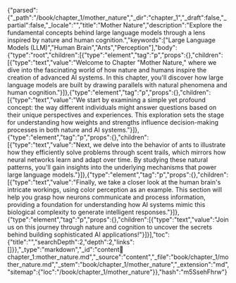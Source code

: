{"parsed":{"_path":"/book/chapter_1/mother_nature","_dir":"chapter_1","_draft":false,"_partial":false,"_locale":"","title":"Mother Nature","description":"Explore the fundamental concepts behind large language models through a lens inspired by nature and human cognition.","keywords":["Large Language Models (LLM)","Human Brain","Ants","Perception"],"body":{"type":"root","children":[{"type":"element","tag":"p","props":{},"children":[{"type":"text","value":"Welcome to Chapter \"Mother Nature,\" where we dive into the fascinating world of how nature and humans inspire the creation of advanced AI systems. In this chapter, you'll discover how large language models are built by drawing parallels with natural phenomena and human cognition."}]},{"type":"element","tag":"p","props":{},"children":[{"type":"text","value":"We start by examining a simple yet profound concept: the way different individuals might answer questions based on their unique perspectives and experiences. This exploration sets the stage for understanding how weights and strengths influence decision-making processes in both nature and AI systems."}]},{"type":"element","tag":"p","props":{},"children":[{"type":"text","value":"Next, we delve into the behavior of ants to illustrate how they efficiently solve problems through scent trails, which mirrors how neural networks learn and adapt over time. By studying these natural patterns, you'll gain insights into the underlying mechanisms that power large language models."}]},{"type":"element","tag":"p","props":{},"children":[{"type":"text","value":"Finally, we take a closer look at the human brain's intricate workings, using color perception as an example. This section will help you grasp how neurons communicate and process information, providing a foundation for understanding how AI systems mimic this biological complexity to generate intelligent responses."}]},{"type":"element","tag":"p","props":{},"children":[{"type":"text","value":"Join us on this journey through nature and cognition to uncover the secrets behind building sophisticated AI applications!"}]}],"toc":{"title":"","searchDepth":2,"depth":2,"links":[]}},"_type":"markdown","_id":"content:book:chapter_1:mother_nature.md","_source":"content","_file":"book/chapter_1/mother_nature.md","_stem":"book/chapter_1/mother_nature","_extension":"md","sitemap":{"loc":"/book/chapter_1/mother_nature"}},"hash":"m5SsehFhrw"}